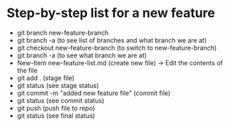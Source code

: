 # Step-by-step list for a new feature

  - git branch new-feature-branch
  - git branch -a (to see list of branches and what branch we are at)
  - git checkout new-feature-branch (to switch to new-feature-branch)
  - git branch -a (to see what branch we are at)
  - New-Item new-feature-list.md (create new file) -> Edit the contents of the file
  - git add . (stage file)
  - git status (see stage status)
  - git commit -m "added new feature file" (commit file)
  - git status (see commit status)
  - git push (push file to repo)
  - git status (see final status)


